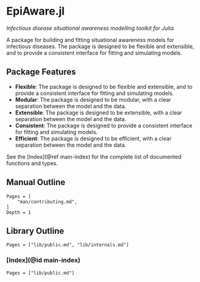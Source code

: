 # EpiAware.jl

*Infectious disease situational awareness modelling toolkit for Julia.*

A package for building and fitting situational awareness models for infectious diseases. The package is designed to be flexible and extensible, and to provide a consistent interface for fitting and simulating models.

## Package Features

- **Flexible**: The package is designed to be flexible and extensible, and to provide a consistent interface for fitting and simulating models.
- **Modular**: The package is designed to be modular, with a clear separation between the model and the data.
- **Extensible**: The package is designed to be extensible, with a clear separation between the model and the data.
- **Consistent**: The package is designed to provide a consistent interface for fitting and simulating models.
- **Efficient**: The package is designed to be efficient, with a clear separation between the model and the data.

See the [Index](@ref main-index) for the complete list of documented functions and types.

## Manual Outline

```@contents
Pages = [
    "man/contributing.md",
]
Depth = 1
```

## Library Outline

```@contents
Pages = ["lib/public.md", "lib/internals.md"]
```

### [Index](@id main-index)

```@index
Pages = ["lib/public.md"]
```
